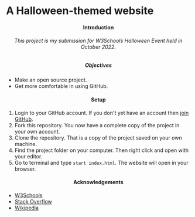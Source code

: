 # A Halloween-themed website

<h4 align="center">Introduction</h4>
<h6 align="center">This project is my submission for W3Schools Halloween Event held in October 2022. </h6>

<h5 align="center">Objectives</h5>

- Make an open source project.
- Get more comfortable in using GitHub.

<h4 align="center">Setup</h4>

1. Login to your GitHub account. If you don't yet have an account then [join GitHub](https://github.com/join).
2. Fork this repository. You now have a complete copy of the project in your own account.
3. Clone the repository. That is a copy of the project saved on your own machine.
4. Find the project folder on your computer. Then right click and open with your editor.
5. Go to terminal and type `start index.html`. The website will open in your browser.

<h4 align="center">Acknowledgements</h4>

- [W3Schools](https://www.w3schools.com/)
- [Stack Overflow](https://stackoverflow.com/)
- [Wikipedia](https://en.wikipedia.org/wiki/Main_Page)
